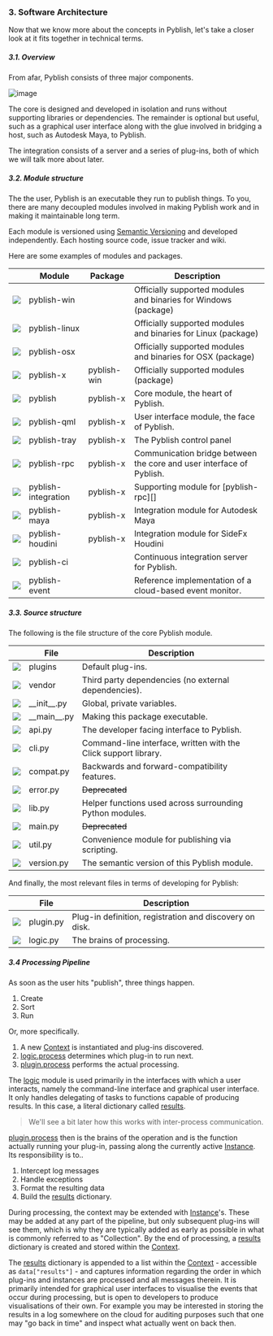 
### 3. Software Architecture

Now that we know more about the concepts in Pyblish, let's take a closer look at it fits together in technical terms.

##### 3.1. Overview

From afar, Pyblish consists of three major components.

![image](https://cloud.githubusercontent.com/assets/2152766/11087036/b66da078-884e-11e5-8568-f6a5e54382ac.png)

The core is designed and developed in isolation and runs without supporting libraries or dependencies. The remainder is optional but useful, such as a graphical user interface along with the glue involved in bridging a host, such as Autodesk Maya, to Pyblish.

The integration consists of a server and a series of plug-ins, both of which we will talk more about later.

##### 3.2. Module structure

The the user, Pyblish is an executable they run to publish things. To you, there are many decoupled modules involved in making Pyblish work and in making it maintainable long term.

Each module is versioned using [Semantic Versioning][semver] and developed independently. Each hosting source code, issue tracker and wiki.

[semver]: http://semver.org/

Here are some examples of modules and packages.

<table>
<thead>
<th></th>    <th>Module</th> <th>Package</th>    <th>Description</th>
</thead>
<tbody>

<tr>
<td><img src="https://cloud.githubusercontent.com/assets/2152766/11087037/bd4964ea-884e-11e5-928a-3e3c84f37662.png"></td>
<td><a link="https://github.com/pyblish/pyblish-win">pyblish-win</a></td>
<td></td>
<td>Officially supported modules and binaries for Windows (package)</td>
</tr>

<tr>
<td><img src="https://cloud.githubusercontent.com/assets/2152766/11087037/bd4964ea-884e-11e5-928a-3e3c84f37662.png"></td>
<td><a link="https://github.com/pyblish/pyblish-linux">pyblish-linux</a></td>
<td></td>
<td>Officially supported modules and binaries for Linux (package)</td>
</tr>

<tr>
<td><img src="https://cloud.githubusercontent.com/assets/2152766/11087037/bd4964ea-884e-11e5-928a-3e3c84f37662.png"></td>
<td><a link="https://github.com/pyblish/pyblish-osx">pyblish-osx</a></td>
<td></td>
<td>Officially supported modules and binaries for OSX (package)</td>
</tr>

<tr>
<td><img src="https://cloud.githubusercontent.com/assets/2152766/11087037/bd4964ea-884e-11e5-928a-3e3c84f37662.png"></td>
<td><a link="https://github.com/pyblish/pyblish-x">pyblish-x</a></td>
<td>pyblish-win</td>
<td>Officially supported modules (package)</td>
</tr>

<tr>
<td><img src="https://cloud.githubusercontent.com/assets/2152766/11087051/d2fb2620-884e-11e5-940a-f57c3265f8fc.png"></td>
<td><a link="https://github.com/pyblish/pyblish">pyblish</a></td>
<td>pyblish-x</td>
<td>Core module, the heart of Pyblish.</td>
</tr>

<tr>
<td><img src="https://cloud.githubusercontent.com/assets/2152766/11087051/d2fb2620-884e-11e5-940a-f57c3265f8fc.png"></td>
<td><a link="https://github.com/pyblish/pyblish-qml">pyblish-qml</a></td>
<td>pyblish-x</td>
<td>User interface module, the face of Pyblish.</td>
</tr>

<tr>
<td><img src="https://cloud.githubusercontent.com/assets/2152766/11087051/d2fb2620-884e-11e5-940a-f57c3265f8fc.png"></td>
<td><a link="https://github.com/pyblish/pyblish-tray">pyblish-tray</a></td>
<td>pyblish-x</td>
<td>The Pyblish control panel</td>
</tr>

<tr>
<td><img src="https://cloud.githubusercontent.com/assets/2152766/11087051/d2fb2620-884e-11e5-940a-f57c3265f8fc.png"></td>
<td><a link="https://github.com/pyblish/pyblish-rpc">pyblish-rpc</a></td>
<td>pyblish-x</td>
<td>Communication bridge between the core and user interface of Pyblish.</td>
</tr>

<tr>
<td><img src="https://cloud.githubusercontent.com/assets/2152766/11087051/d2fb2620-884e-11e5-940a-f57c3265f8fc.png"></td>
<td><a link="https://github.com/pyblish/pyblish-integration">pyblish-integration</a></td>
<td>pyblish-x</td>
<td>Supporting module for [pyblish-rpc][]</td>
</tr>

<tr>
<td><img src="https://cloud.githubusercontent.com/assets/2152766/11087051/d2fb2620-884e-11e5-940a-f57c3265f8fc.png"></td>
<td><a link="https://github.com/pyblish/pyblish-maya">pyblish-maya</a></td>
<td>pyblish-x</td>
<td>Integration module for Autodesk Maya</td>
</tr>

<tr>
<td><img src="https://cloud.githubusercontent.com/assets/2152766/11087051/d2fb2620-884e-11e5-940a-f57c3265f8fc.png"></td>
<td><a link="https://github.com/pyblish/pyblish-houdini">pyblish-houdini</a></td>
<td>pyblish-x</td>
<td>Integration module for SideFx Houdini</td>
</tr>

<tr>
<td><img src="https://cloud.githubusercontent.com/assets/2152766/11087051/d2fb2620-884e-11e5-940a-f57c3265f8fc.png"></td>
<td><a link="https://github.com/pyblish/pyblish-ci">pyblish-ci</a></td>
<td></td>
<td>Continuous integration server for Pyblish.</td>
</tr>

<tr>
<td><img src="https://cloud.githubusercontent.com/assets/2152766/11087051/d2fb2620-884e-11e5-940a-f57c3265f8fc.png"></td>
<td><a link="https://github.com/pyblish/pyblish-event">pyblish-event</a></td>
<td></td>
<td>Reference implementation of a cloud-based event monitor.</td>
</tr>

</tbody>
</table>

[module]: https://cloud.githubusercontent.com/assets/2152766/11087037/bd4964ea-884e-11e5-928a-3e3c84f37662.png

##### 3.3. Source structure

The following is the file structure of the core Pyblish module.

<table>
<thead>
<th></th>    <th>File</th>    <th>Description</th>
</thead>
<tbody>
<tr>
<td><img src="https://cloud.githubusercontent.com/assets/2152766/11087071/f1c6172c-884e-11e5-87b2-d2f502a01961.png"></td>
<td><a link="https://github.com/pyblish/pyblish/tree/master/pyblish/plugins">plugins</a></td>
<td>Default plug-ins.</td>
</tr>

<tr>
<td><img src="https://cloud.githubusercontent.com/assets/2152766/11087071/f1c6172c-884e-11e5-87b2-d2f502a01961.png"></td>
<td><a link="https://github.com/pyblish/pyblish/tree/master/pyblish/vendor">vendor</a></td>
<td>Third party dependencies (no external dependencies).</td>
</tr>

<tr>
<td><img src="https://cloud.githubusercontent.com/assets/2152766/11087076/fb636500-884e-11e5-836c-a78d116dd9d5.png"></td>
<td><a link="https://github.com/pyblish/pyblish/blob/master/pyblish/__init__.py">__init__.py</a></td>
<td>Global, private variables.</td>
</tr>

<tr>
<td><img src="https://cloud.githubusercontent.com/assets/2152766/11087076/fb636500-884e-11e5-836c-a78d116dd9d5.png"></td>
<td><a link="https://github.com/pyblish/pyblish/blob/master/pyblish/__main__.py">__main__.py</a></td>
<td>Making this package executable.</td>
</tr>

<tr>
<td><img src="https://cloud.githubusercontent.com/assets/2152766/11087076/fb636500-884e-11e5-836c-a78d116dd9d5.png"></td>
<td><a link="https://github.com/pyblish/pyblish/blob/master/pyblish/api.py">api.py</a></td>
<td>The developer facing interface to Pyblish.</td>
</tr>

<tr>
<td><img src="https://cloud.githubusercontent.com/assets/2152766/11087076/fb636500-884e-11e5-836c-a78d116dd9d5.png"></td>
<td><a link="https://github.com/pyblish/pyblish/blob/master/pyblish/cli.py">cli.py</a></td>
<td>Command-line interface, written with the Click support library.</td>
</tr>

<tr>
<td><img src="https://cloud.githubusercontent.com/assets/2152766/11087076/fb636500-884e-11e5-836c-a78d116dd9d5.png"></td>
<td><a link="https://github.com/pyblish/pyblish/blob/master/pyblish/compat.py">compat.py</a></td>
<td>Backwards and forward-compatibility features.</td>
</tr>

<tr>
<td><img src="https://cloud.githubusercontent.com/assets/2152766/11087076/fb636500-884e-11e5-836c-a78d116dd9d5.png"></td>
<td><a link="https://github.com/pyblish/pyblish/blob/master/pyblish/error.py">error.py</a></td>
<td><strike>Deprecated</strike></td>
</tr>

<tr>
<td><img src="https://cloud.githubusercontent.com/assets/2152766/11087076/fb636500-884e-11e5-836c-a78d116dd9d5.png"></td>
<td><a link="https://github.com/pyblish/pyblish/blob/master/pyblish/lib.py">lib.py</a></td>
<td>Helper functions used across surrounding Python modules.</td>
</tr>

<tr>
<td><img src="https://cloud.githubusercontent.com/assets/2152766/11087076/fb636500-884e-11e5-836c-a78d116dd9d5.png"></td>
<td><a link="https://github.com/pyblish/pyblish/blob/master/pyblish/main.py">main.py</a></td>
<td><strike>Deprecated</strike></td>
</tr>

<tr>
<td><img src="https://cloud.githubusercontent.com/assets/2152766/11087076/fb636500-884e-11e5-836c-a78d116dd9d5.png"></td>
<td><a link="https://github.com/pyblish/pyblish/blob/master/pyblish/util.py">util.py</a></td>
<td>Convenience module for publishing via scripting.</td>
</tr>

<tr>
<td><img src="https://cloud.githubusercontent.com/assets/2152766/11087076/fb636500-884e-11e5-836c-a78d116dd9d5.png"></td>
<td><a link="https://github.com/pyblish/pyblish/blob/master/pyblish/version.py">version.py</a></td>
<td>The semantic version of this Pyblish module.</td>
</tr>
</tbody>
</table>

And finally, the most relevant files in terms of developing for Pyblish:

<table>
<thead>
<th></th>    <th>File</th>    <th>Description</th>
</thead>
<tbody>

<tr>
<td><img src="https://cloud.githubusercontent.com/assets/2152766/11087076/fb636500-884e-11e5-836c-a78d116dd9d5.png"></td>
<td><a link="https://github.com/pyblish/pyblish/blob/master/pyblish/plugin.py">plugin.py</a></td>
<td>Plug-in definition, registration and discovery on disk.</td>
</tr>

<tr>
<td><img src="https://cloud.githubusercontent.com/assets/2152766/11087076/fb636500-884e-11e5-836c-a78d116dd9d5.png"></td>
<td><a link="https://github.com/pyblish/pyblish/blob/master/pyblish/logic.py">logic.py</a></td>
<td>The brains of processing.</td>
</tr>

</tbody>
</table>

##### 3.4 Processing Pipeline

As soon as the user hits "publish", three things happen.

1. Create
2. Sort
3. Run

Or, more specifically.

1. A new [Context][] is instantiated and plug-ins discovered.
2. [logic.process][] determines which plug-in to run next.
3. [plugin.process][] performs the actual processing.

The [logic][] module is used primarily in the interfaces with which a user interacts, namely the command-line interface and graphical user interface. It only handles delegating of tasks to functions capable of producing results. In this case, a literal dictionary called [results][].

> We'll see a bit later how this works with inter-process communication.

[plugin.process][] then is the brains of the operation and is the function actually running your plug-in, passing along the currently active [Instance][]. Its responsibility is to..

1. Intercept log messages
2. Handle exceptions
3. Format the resulting data
4. Build the [results][] dictionary.

During processing, the context may be extended with [Instance][]'s. These may be added at any part of the pipeline, but only subsequent plug-ins will see them, which is why they are typically added as early as possible in what is commonly referred to as "Collection". By the end of processing, a [results][] dictionary is created and stored within the [Context][].

The [results][] dictionary is appended to a list within the [Context][] - accessible as `data["results"]` - and captures information regarding the order in which plug-ins and instances are processed and all messages therein. It is primarily intended for graphical user interfaces to visualise the events that occur during processing, but is open to developers to produce visualisations of their own. For example you may be interested in storing the results in a log somewhere on the cloud for auditing purposes such that one may "go back in time" and inspect what actually went on back then.


[maya]: https://github.com/pyblish/pyblish-maya
[houdini]: https://github.com/pyblish/pyblish-houdini
[nuke]: https://github.com/pyblish/pyblish-nuke
[hiero]: https://github.com/pyblish/pyblish-hiero
[magenta]: https://github.com/pyblish/pyblish-magenta
[napoleon]: https://github.com/pyblish/pyblish-napoleon
[pyblish-qml]: https://github.com/pyblish/pyblish-qml
[pyblish-rpc]: https://github.com/pyblish/pyblish-rpc

[Context]: https://github.com/pyblish/pyblish.api/wiki/Context
[Instance]: https://github.com/pyblish/pyblish.api/wiki/Instance
[results]: https://github.com/pyblish/pyblish.api/wiki/results
[logic]: https://github.com/pyblish/pyblish/blob/master/pyblish/logic.py
[logic.process]: https://github.com/pyblish/pyblish/blob/master/pyblish/logic.py
[plugin.process]: https://github.com/pyblish/pyblish/blob/master/pyblish/plugin.py

[1]: https://github.com/pyblish
[2]: https://github.com/pyblish
[3]: https://github.com/pyblish/pyblish-integration
[4]: https://github.com/pyblish/pyblish/blob/master/pyblish/__init__.py

[01]: http://zguide.zeromq.org/py:all
[02]: http://shop.oreilly.com/product/9780596805838.do
[03]: http://www.amazon.co.uk/Enterprise-Application-Architecture-Addison-Wesley-Signature/dp/0321127420/ref=pd_bxgy_14_img_2?ie=UTF8&refRID=1C160CEZ0ZPX56ZMXYH4
[04]: http://www.amazon.co.uk/Enterprise-Integration-Patterns-Designing-Addison-Wesley/dp/0321200683
[05]: http://www.amazon.co.uk/Service-Design-Patterns-Fundamental-Addison-Wesley/dp/032154420X/ref=asap_bc?ie=UTF8